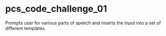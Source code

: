 pcs_code_challenge_01
=====================
Prompts user for various parts of speech and inserts the input into a set of different templates.